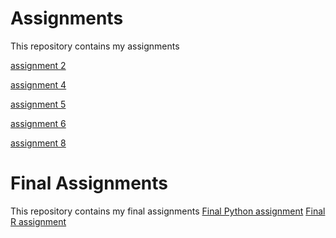 # Assignments
This repository contains my assignments

[assignment 2](https://github.com/ZariouhYassin/Assignments/blob/master/Assignment_week_2%20(1).ipynb)

[assignment 4](https://github.com/ZariouhYassin/Assignments/blob/master/Assignment_week_4.ipynb)

[assignment 5](https://github.com/ZariouhYassin/Assignments/blob/master/Assignment_week_5.ipynb) 

[assignment 6](https://github.com/ZariouhYassin/Assignments/blob/master/assignment4.ipynb)

[assignment 8](https://github.com/ZariouhYassin/Assignments/blob/master/assignment%20week5.ipynb)
# Final Assignments
This repository contains my  final assignments
[Final Python assignment](https://github.com/ZariouhYassin/Assignments/blob/master/Final_Assignment_Python_1_students.ipynb)
[Final R assignment]()
